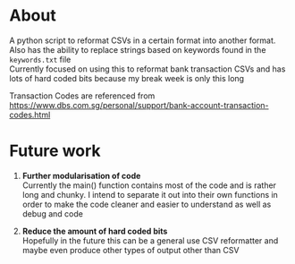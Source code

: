 # About
A python script to reformat CSVs in a certain format into another format.  
Also has the ability to replace strings based on keywords found in the `keywords.txt` file  
Currently focused on using this to reformat bank transaction CSVs and has lots of hard coded bits because my break week is only this long

Transaction Codes are referenced from https://www.dbs.com.sg/personal/support/bank-account-transaction-codes.html

# Future work
1. **Further modularisation of code**  
Currently the main() function contains most of the code and is rather long and chunky. I intend to separate it out into their own functions in order to make the code cleaner and easier to understand as well as debug and code

2. **Reduce the amount of hard coded bits**  
Hopefully in the future this can be a general use CSV reformatter and maybe even produce other types of output other than CSV
